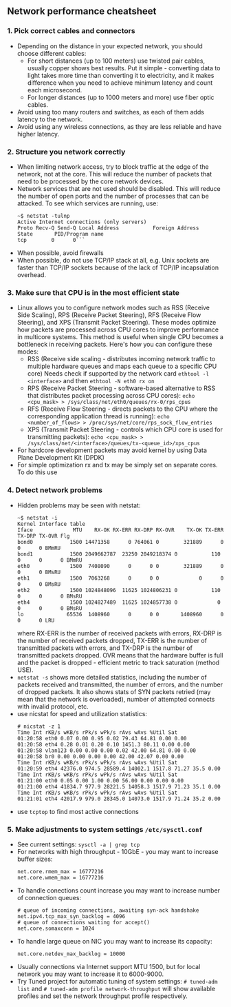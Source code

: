 ## Network performance cheatsheet

### 1. Pick correct cables and connectors
- Depending on the distance in your expected network, you should choose different cables:
  - For short distances (up to 100 meters) use twisted pair cables, usually copper shows best results. 
  Put it simple - converting data to light takes more time than converting it to electricity,
  and it makes difference when you need to achieve minimum latency and count each microsecond.
  - For longer distances (up to 1000 meters and more) use fiber optic cables.
- Avoid using too many routers and switches, as each of them adds latency to the network.
- Avoid using any wireless connections, as they are less reliable and have higher latency.

### 2. Structure you network correctly
- When limiting network access, try to block traffic at the edge of the network, not at the core. This will reduce the number of packets that need to be processed by the core network devices.
- Network services that are not used should be disabled. This will reduce the number of open ports and the number of processes that can be attacked. To see which services are running, use:
  ```shell
  ~$ netstat -tulnp
  Active Internet connections (only servers)
  Proto Recv-Q Send-Q Local Address           Foreign Address         State       PID/Program name
  tcp        0      0```
- When possible, avoid firewalls
- When possible, do not use TCP/IP stack at all, e.g. Unix sockets are faster than TCP/IP sockets because of the lack of TCP/IP incapsulation overhead.

### 3. Make sure that CPU is in the most efficient state
- Linux allows you to configure network modes such as RSS (Receive Side Scaling), RPS (Receive Packet Steering), RFS (Receive Flow Steering), and XPS (Transmit Packet Steering). These modes optimize how packets are processed across CPU cores to improve performance in multicore systems. This method is useful when single CPU becomes a bottleneck in receiving packets. Here's how you can configure these modes:
  - RSS (Receive side scaling - distributes incoming network traffic to multiple hardware queues and maps each queue to a specific CPU core) Needs check if supported by the network card `ethtool -l <interface>` and then `ethtool -N eth0 rx on`
  - RPS (Receive Packet Steering - software-based alternative to RSS that distributes packet processing across CPU cores): `echo <cpu_mask> > /sys/class/net/eth0/queues/rx-0/rps_cpus`
  - RFS (Receive Flow Steering - directs packets to the CPU where the corresponding application thread is running): `echo <number_of_flows> > /proc/sys/net/core/rps_sock_flow_entries`
  - XPS (Transmit Packet Steering - controls which CPU core is used for transmitting packets): `echo <cpu_mask> > /sys/class/net/<interface>/queues/tx-<queue_id>/xps_cpus`
- For hardcore development packets may avoid kernel by using Data Plane Development Kit (DPDK)
- For simple optimization rx and tx may be simply set on separate cores. To do this use

### 4. Detect network problems
- Hidden problems may be seen with netstat:
  ```shell
  ~$ netstat -i
  Kernel Interface table
  Iface             MTU    RX-OK RX-ERR RX-DRP RX-OVR    TX-OK TX-ERR TX-DRP TX-OVR Flg
  bond0            1500 14471358      0 764061 0        321889      0      0      0 BMmRU
  bond1            1500 2049662787  23250 2049218374 0           110      0      0      0 BMmRU
  eth0             1500  7408090      0      0 0        321889      0      0      0 BMsRU
  eth1             1500  7063268      0      0 0             0      0      0      0 BMsRU
  eth2             1500 1024848096  11625 1024806231 0           110      0      0      0 BMsRU
  eth4             1500 1024827489  11625 1024857738 0             0      0      0      0 BMsRU
  lo              65536  1408960      0      0 0       1408960      0      0      0 LRU
  ```
  where RX-ERR is the number of received packets with errors, RX-DRP is the number of received packets dropped, TX-ERR is the number of transmitted packets with errors, and TX-DRP is the number of transmitted packets dropped. OVR means that the hardware buffer is full and the packet is dropped - efficient metric to track saturation (method USE).
- `netstat -s` shows more detailed statistics, including the number of packets received and transmitted, the number of errors, and the number of dropped packets. It also shows stats of SYN packets retried (may mean that the network is overloaded),  number of attempted connects with invalid protocol, etc.
- use nicstat for speed and utilization statistics:
  ```shell
  # nicstat -z 1
  Time Int rKB/s wKB/s rPk/s wPk/s rAvs wAvs %Util Sat
  01:20:58 eth0 0.07 0.00 0.95 0.02 79.43 64.81 0.00 0.00
  01:20:58 eth4 0.28 0.01 0.20 0.10 1451.3 80.11 0.00 0.00
  01:20:58 vlan123 0.00 0.00 0.00 0.02 42.00 64.81 0.00 0.00
  01:20:58 br0 0.00 0.00 0.00 0.00 42.00 42.07 0.00 0.00
  Time Int rKB/s wKB/s rPk/s wPk/s rAvs wAvs %Util Sat
  01:20:59 eth4 42376.0 974.5 28589.4 14002.1 1517.8 71.27 35.5 0.00
  Time Int rKB/s wKB/s rPk/s wPk/s rAvs wAvs %Util Sat
  01:21:00 eth0 0.05 0.00 1.00 0.00 56.00 0.00 0.00 0.00
  01:21:00 eth4 41834.7 977.9 28221.5 14058.3 1517.9 71.23 35.1 0.00
  Time Int rKB/s wKB/s rPk/s wPk/s rAvs wAvs %Util Sat
  01:21:01 eth4 42017.9 979.0 28345.0 14073.0 1517.9 71.24 35.2 0.00
  ```
- use `tcptop` to find most active connections


### 5. Make adjustments to system settings `/etc/sysctl.conf`
- See current settings: `sysctl -a | grep tcp`
- For networks with high throughput - 10GbE - you may want to increase buffer sizes: 
  ```shell
  net.core.rmem_max = 16777216
  net.core.wmem_max = 16777216
  ```
- To handle conections count increase you may want to increase number of connection queues:
  ```shell
  # queue of incoming connections, awaiting syn-ack handshake
  net.ipv4.tcp_max_syn_backlog = 4096
  # queue of connections waiting for accept()
  net.core.somaxconn = 1024
  ```
- To handle large queue on NIC you may want to increase its capacity:
  ```shell
  net.core.netdev_max_backlog = 10000
  ```
- Usually connections via Internet support MTU 1500, but for local network you may want to increase it to 6000-9000.
- Try Tuned project for automatic tuning of system settings: `# tuned-adm list` and `# tuned-adm profile network-throughput` will show available profiles and set the network throughput profile respectively.